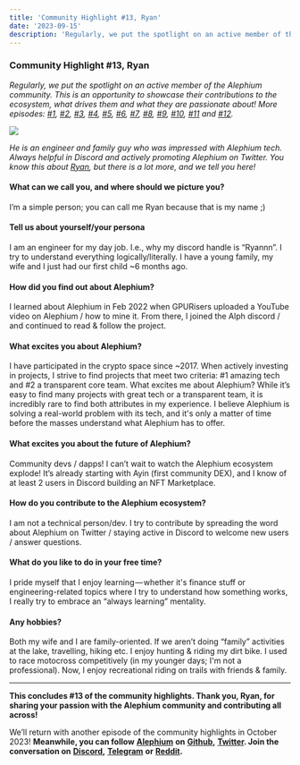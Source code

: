 ```yaml
---
title: 'Community Highlight #13, Ryan'
date: '2023-09-15'
description: 'Regularly, we put the spotlight on an active member of the Alephium community. This is an opportunity to showcase their contributions to…'
---
```


### Community Highlight \#13, Ryan

_Regularly, we put the spotlight on an active member of the Alephium community. This is an opportunity to showcase their contributions to the ecosystem, what drives them and what they are passionate about! More episodes:_ <a href="https://medium.com/@alephium/community-highlight-wilhelm-k%C3%A4llstr%C3%B6m-aka-oracleuggla-81d3938c5692" class="markup--anchor markup--p-anchor" data-href="https://medium.com/@alephium/community-highlight-wilhelm-k%C3%A4llstr%C3%B6m-aka-oracleuggla-81d3938c5692" rel="noopener" target="_blank"><em>#1</em></a>_,_ <a href="https://medium.com/@alephium/community-highlight-cgi-bin-c102cc106f19" class="markup--anchor markup--p-anchor" data-href="https://medium.com/@alephium/community-highlight-cgi-bin-c102cc106f19" rel="noopener" target="_blank"><em>#2</em></a>_,_ <a href="https://medium.com/@alephium/community-highlight-3-digdug-48a7ec868504" class="markup--anchor markup--p-anchor" data-href="https://medium.com/@alephium/community-highlight-3-digdug-48a7ec868504" rel="noopener" target="_blank"><em>#3</em></a>_,_ <a href="https://medium.com/@alephium/community-highlight-4-montail-e24fd88882a0" class="markup--anchor markup--p-anchor" data-href="https://medium.com/@alephium/community-highlight-4-montail-e24fd88882a0" rel="noopener" target="_blank"><em>#4</em></a>_,_ <a href="https://medium.com/@alephium/community-highlight-5-txn-71c4fd76ffe8" class="markup--anchor markup--p-anchor" data-href="https://medium.com/@alephium/community-highlight-5-txn-71c4fd76ffe8" rel="noopener" target="_blank"><em>#5</em></a>_,_ <a href="https://medium.com/@alephium/community-highlight-6-waldi-zkit-beats-37af1f6df3b8" class="markup--anchor markup--p-anchor" data-href="https://medium.com/@alephium/community-highlight-6-waldi-zkit-beats-37af1f6df3b8" rel="noopener" target="_blank"><em>#6</em></a>_,_ <a href="https://medium.com/@alephium/community-highlight-7-oheka-13d8b4ae025e" class="markup--anchor markup--p-anchor" data-href="https://medium.com/@alephium/community-highlight-7-oheka-13d8b4ae025e" rel="noopener" target="_blank"><em>#7</em></a>_,_ <a href="https://medium.com/@alephium/community-highlight-8-jorge-438510785041" class="markup--anchor markup--p-anchor" data-href="https://medium.com/@alephium/community-highlight-8-jorge-438510785041" rel="noopener" target="_blank"><em>#8</em></a>_,_ <a href="https://medium.com/@alephium/community-highlight-9-dzhemsh-a0a4a98a8489" class="markup--anchor markup--p-anchor" data-href="https://medium.com/@alephium/community-highlight-9-dzhemsh-a0a4a98a8489" rel="noopener" target="_blank"><em>#9</em></a>_,_ <a href="https://medium.com/@alephium/community-highlight-10-lx-aka-lix-fde724cf8d81" class="markup--anchor markup--p-anchor" data-href="https://medium.com/@alephium/community-highlight-10-lx-aka-lix-fde724cf8d81" rel="noopener" target="_blank"><em>#10</em></a>_,_ <a href="https://medium.com/@alephium/community-highlight-11-dr-jekyll-165ab9a51880" class="markup--anchor markup--p-anchor" data-href="https://medium.com/@alephium/community-highlight-11-dr-jekyll-165ab9a51880" rel="noopener" target="_blank"><em>#11</em></a> _and_ <a href="https://medium.com/@alephium/community-highlight-12-sam-a-k-a-energy45-610005a9219b" class="markup--anchor markup--p-anchor" data-href="https://medium.com/@alephium/community-highlight-12-sam-a-k-a-energy45-610005a9219b" target="_blank"><em>#12</em></a>_._

![](https://cdn-images-1.medium.com/max/800/0*ChZIckxGKA1IqgGX)

_He is an engineer and family guy who was impressed with Alephium tech. Always helpful in Discord and actively promoting Alephium on Twitter. You know this about_ <a href="https://twitter.com/RyanRit91769208" class="markup--anchor markup--p-anchor" data-href="https://twitter.com/RyanRit91769208" rel="noopener" target="_blank"><em>Ryan</em></a>_, but there is a lot more, and we tell you here!_

#### **What can we call you, and where should we picture you?**

I’m a simple person; you can call me Ryan because that is my name ;)

#### **Tell us about yourself/your persona**

I am an engineer for my day job. I.e., why my discord handle is “Ryannn”. I try to understand everything logically/literally. I have a young family, my wife and I just had our first child ~6 months ago.

#### **How did you find out about Alephium?**

I learned about Alephium in Feb 2022 when GPURisers uploaded a YouTube video on Alephium / how to mine it. From there, I joined the Alph discord / and continued to read & follow the project.

#### **What excites you about Alephium?**

I have participated in the crypto space since ~2017. When actively investing in projects, I strive to find projects that meet two criteria: \#1 amazing tech and \#2 a transparent core team. What excites me about Alephium? While it’s easy to find many projects with great tech or a transparent team, it is incredibly rare to find both attributes in my experience. I believe Alephium is solving a real-world problem with its tech, and it's only a matter of time before the masses understand what Alephium has to offer.

#### **What excites you about the future of Alephium?**

Community devs / dapps! I can’t wait to watch the Alephium ecosystem explode! It’s already starting with Ayin (first community DEX), and I know of at least 2 users in Discord building an NFT Marketplace.

#### **How do you contribute to the Alephium ecosystem?**

I am not a technical person/dev. I try to contribute by spreading the word about Alephium on Twitter / staying active in Discord to welcome new users / answer questions.

#### **What do you like to do in your free time?**

I pride myself that I enjoy learning — whether it's finance stuff or engineering-related topics where I try to understand how something works, I really try to embrace an “always learning” mentality.

#### **Any hobbies?**

Both my wife and I are family-oriented. If we aren’t doing “family” activities at the lake, travelling, hiking etc. I enjoy hunting & riding my dirt bike. I used to race motocross competitively (in my younger days; I'm not a professional). Now, I enjoy recreational riding on trails with friends & family.

---

**This concludes \#13 of the community highlights. Thank you, Ryan, for sharing your passion with the Alephium community and contributing all across!**

We’ll return with another episode of the community highlights in October 2023! **Meanwhile, you can follow** <a href="https://alephium.org/" class="markup--anchor markup--p-anchor" data-href="https://alephium.org/" rel="noopener ugc nofollow noopener" target="_blank"><strong>Alephium</strong></a> **on** <a href="https://github.com/alephium/" class="markup--anchor markup--p-anchor" data-href="https://github.com/alephium/" rel="noopener ugc nofollow noopener" target="_blank"><strong>Github</strong></a>**,** <a href="https://twitter.com/alephium" class="markup--anchor markup--p-anchor" data-href="https://twitter.com/alephium" rel="noopener ugc nofollow noopener" target="_blank"><strong>Twitter</strong></a>**. Join the conversation on** <a href="https://alephium.org/discord" class="markup--anchor markup--p-anchor" data-href="https://alephium.org/discord" rel="noopener ugc nofollow noopener" target="_blank"><strong>Discord</strong></a>**,** <a href="https://t.me/alephiumgroup" class="markup--anchor markup--p-anchor" data-href="https://t.me/alephiumgroup" rel="noopener ugc nofollow noopener" target="_blank"><strong>Telegram</strong></a> **or** <a href="https://www.reddit.com/r/alephium" class="markup--anchor markup--p-anchor" data-href="https://www.reddit.com/r/alephium" rel="noopener ugc nofollow noopener" target="_blank"><strong>Reddit</strong></a>**.**
